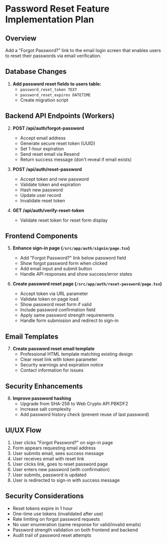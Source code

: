 # Password Reset Feature Implementation Plan

## Overview
Add a "Forgot Password?" link to the email login screen that enables users to reset their passwords via email verification.

## Database Changes
1. **Add password reset fields to users table:**
   - `password_reset_token TEXT`
   - `password_reset_expires DATETIME`
   - Create migration script

## Backend API Endpoints (Workers)
2. **POST /api/auth/forgot-password**
   - Accept email address
   - Generate secure reset token (UUID)
   - Set 1-hour expiration
   - Send reset email via Resend
   - Return success message (don't reveal if email exists)

3. **POST /api/auth/reset-password**
   - Accept token and new password
   - Validate token and expiration
   - Hash new password
   - Update user record
   - Invalidate reset token

4. **GET /api/auth/verify-reset-token**
   - Validate reset token for reset form display

## Frontend Components
5. **Enhance sign-in page (`/src/app/auth/signin/page.tsx`)**
   - Add "Forgot Password?" link below password field
   - Show forgot password form when clicked
   - Add email input and submit button
   - Handle API responses and show success/error states

6. **Create password reset page (`/src/app/auth/reset-password/page.tsx`)**
   - Accept token via URL parameter
   - Validate token on page load
   - Show password reset form if valid
   - Include password confirmation field
   - Apply same password strength requirements
   - Handle form submission and redirect to sign-in

## Email Templates
7. **Create password reset email template**
   - Professional HTML template matching existing design
   - Clear reset link with token parameter
   - Security warnings and expiration notice
   - Contact information for issues

## Security Enhancements
8. **Improve password hashing**
   - Upgrade from SHA-256 to Web Crypto API PBKDF2
   - Increase salt complexity
   - Add password history check (prevent reuse of last password)

## UI/UX Flow
1. User clicks "Forgot Password?" on sign-in page
2. Form appears requesting email address
3. User submits email, sees success message
4. User receives email with reset link
5. User clicks link, goes to reset password page
6. User enters new password (with confirmation)
7. User submits, password is updated
8. User is redirected to sign-in with success message

## Security Considerations
- Reset tokens expire in 1 hour
- One-time use tokens (invalidated after use)
- Rate limiting on forgot password requests
- No user enumeration (same response for valid/invalid emails)
- Password strength validation on both frontend and backend
- Audit trail of password reset attempts